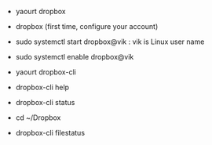 * yaourt dropbox
* dropbox (first time, configure your account)
* sudo systemctl start dropbox@vik    : vik is Linux user name
* sudo systemctl enable dropbox@vik

* yaourt dropbox-cli
* dropbox-cli help
* dropbox-cli status
* cd ~/Dropbox
* dropbox-cli filestatus
